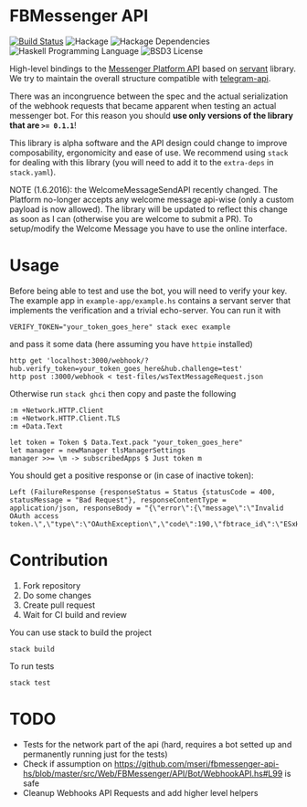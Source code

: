 # FBMessenger API

[![Build Status](https://travis-ci.org/mseri/fbmessenger-api-hs.svg?branch=master)](https://travis-ci.org/mseri/fbmessenger-api-hs)
![Hackage](https://img.shields.io/hackage/v/fbmessenger-api.svg)
![Hackage Dependencies](https://img.shields.io/hackage-deps/v/fbmessenger-api.svg)
![Haskell Programming Language](https://img.shields.io/badge/language-Haskell-blue.svg)
![BSD3 License](http://img.shields.io/badge/license-BSD3-brightgreen.svg)

High-level bindings to the [Messenger Platform API](https://developers.facebook.com/docs/messenger-platform/) based on [servant](https://haskell-servant.github.io/) library.
We try to maintain the overall structure compatible with [telegram-api](https://github.com/klappvisor/haskell-telegram-api).

There was an incongruence between the spec and the actual serialization of the webhook requests that became apparent when testing an actual messenger bot. For this reason you should **use only versions of the library that are `>= 0.1.1`**!

This library is alpha software and the API design could change to improve composability, ergonomicity and ease of use. We recommend using `stack` for dealing with this library (you will need to add it to the `extra-deps` in `stack.yaml`).

NOTE (1.6.2016): the WelcomeMessageSendAPI recently changed. The Platform no-longer accepts any welcome message api-wise (only a custom payload is now allowed). The library will be updated to reflect this change as soon as I can (otherwise you are welcome to submit a PR). To setup/modify the Welcome Message you have to use the online interface.

# Usage

Before being able to test and use the bot, you will need to verify your key.
The example app in `example-app/example.hs` contains a servant server that implements the verification and a trivial echo-server.
You can run it with

```{.bash}
VERIFY_TOKEN="your_token_goes_here" stack exec example
```

and pass it some data (here assuming you have `httpie` installed)

```{.bash}
http get 'localhost:3000/webhook/?hub.verify_token=your_token_goes_here&hub.challenge=test'
http post :3000/webhook < test-files/wsTextMessageRequest.json
```

Otherwise run `stack ghci` then copy and paste the following

```{.haskell}
:m +Network.HTTP.Client
:m +Network.HTTP.Client.TLS
:m +Data.Text

let token = Token $ Data.Text.pack "your_token_goes_here"
let manager = newManager tlsManagerSettings
manager >>= \m -> subscribedApps $ Just token m
```

You should get a positive response or (in case of inactive token):

```{.haskell}
Left (FailureResponse {responseStatus = Status {statusCode = 400, statusMessage = "Bad Request"}, responseContentType = application/json, responseBody = "{\"error\":{\"message\":\"Invalid OAuth access token.\",\"type\":\"OAuthException\",\"code\":190,\"fbtrace_id\":\"ESxHmUos2B+\"}}"})
```

# Contribution

1. Fork repository
2. Do some changes
3. Create pull request
4. Wait for CI build and review

You can use stack to build the project

    stack build

To run tests

    stack test

# TODO

- Tests for the network part of the api (hard, requires a bot setted up and permanently running just for the tests)
- Check if assumption on https://github.com/mseri/fbmessenger-api-hs/blob/master/src/Web/FBMessenger/API/Bot/WebhookAPI.hs#L99 is safe
- Cleanup Webhooks API Requests and add higher level helpers
